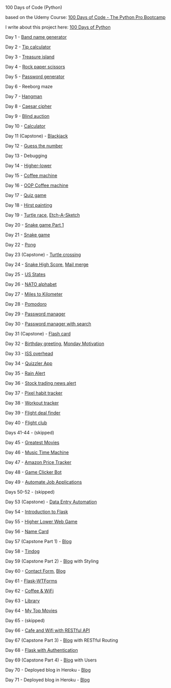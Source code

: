 100 Days of Code (Python) 

based on the Udemy Course: [100 Days of Code - The Python Pro Bootcamp](https://www.udemy.com/course/100-days-of-code/)

I write about this project here:  [100 Days of Python](https://maryletteroa.github.io/project/2021/06/02/hundred-days-of-python.html)

Day 1 - [Band name generator](https://replit.com/@maryletteroa/band-name-generator)

Day 2 - [Tip calculator](https://replit.com/@maryletteroa/tip-calculator)

Day 3 - [Treasure island](https://replit.com/@maryletteroa/treasure-island)

Day 4 - [Rock paper scissors](https://replit.com/@maryletteroa/rock-paper-scissors)

Day 5 - [Password generator](https://replit.com/@maryletteroa/password-generator)

Day 6 - Reeborg maze

Day 7 - [Hangman](https://replit.com/@maryletteroa/hangman)

Day 8 - [Caesar cipher](https://replit.com/@maryletteroa/caesar-cipher)

Day 9 - [Blind auction](https://replit.com/@maryletteroa/blind-auction)

Day 10 - [Calculator](https://replit.com/@maryletteroa/calculator)

Day 11 (Capstone) - [Blackjack](https://replit.com/@maryletteroa/blackjack)

Day 12 - [Guess the number](https://replit.com/@maryletteroa/guess-the-number)

Day 13 - Debugging

Day 14 - [Higher-lower](https://replit.com/@maryletteroa/higher-lower)

Day 15 - [Coffee machine](https://replit.com/@maryletteroa/coffee-machine)

Day 16 - [OOP Coffee machine](https://replit.com/@maryletteroa/oop-coffee-machine)

Day 17 - [Quiz game](https://replit.com/@maryletteroa/quiz-game)

Day 18 - [Hirst painting](https://replit.com/@maryletteroa/hirst-painting)

Day 19 - [Turtle race](https://replit.com/@maryletteroa/turtle-race), [Etch-A-Sketch](https://replit.com/@maryletteroa/etch-a-sketch)

Day 20 - [Snake game Part 1](https://replit.com/@maryletteroa/snake-game-part-1)

Day 21 - [Snake game](https://replit.com/@maryletteroa/snake-game)

Day 22 - [Pong](https://replit.com/@maryletteroa/pong)

Day 23 (Capstone) - [Turtle crossing](https://replit.com/@maryletteroa/turtle-crossing)

Day 24 - [Snake High Score](https://replit.com/@maryletteroa/snake-high-score), [Mail merge](https://replit.com/@maryletteroa/mail-merge)

Day 25 - [US States](https://replit.com/@maryletteroa/us-states)

Day 26 - [NATO alphabet](https://replit.com/@maryletteroa/nato-alphabet)

Day 27 - [Miles to Kilometer](https://replit.com/@maryletteroa/miles-to-kilometer)

Day 28 - [Pomodoro](https://replit.com/@maryletteroa/pomodoro)

Day 29 - [Password manager](https://replit.com/@maryletteroa/password-manager)

Day 30 - [Password manager with search](https://replit.com/@maryletteroa/password-manager-with-search)

Day 31 (Capstone) - [Flash card](https://replit.com/@maryletteroa/flash-card)

Day 32 - [Birthday greeting](https://replit.com/@maryletteroa/birthday-greeting), [Monday Motivation](https://replit.com/@maryletteroa/monday-motivation)

Day 33 - [ISS overhead](https://replit.com/@maryletteroa/iss-overhead)

Day 34 - [Quizzler App](https://replit.com/@maryletteroa/quizzler-app)

Day 35 - [Rain Alert](https://replit.com/@maryletteroa/rain-alert)

Day 36 - [Stock trading news alert](https://replit.com/@maryletteroa/stock-trading-news-alert)

Day 37 - [Pixel habit tracker](https://replit.com/@maryletteroa/pixela-habit-tracker)

Day 38 - [Workout tracker](https://replit.com/@maryletteroa/workout-tracker)

Day 39 - [Flight deal finder](https://replit.com/@maryletteroa/flight-deal-finder)

Day 40 - [Flight club](https://replit.com/@maryletteroa/flight-club)

Days 41-44 - (skipped)

Day 45 - [Greatest Movies](https://replit.com/@maryletteroa/greatest-movies)

Day 46 - [Music Time Machine](https://replit.com/@maryletteroa/music-time-machine)

Day 47 - [Amazon Price Tracker](https://replit.com/@maryletteroa/amazon-price-tracker)

Day 48 - [Game Clicker Bot](https://replit.com/@maryletteroa/game-cliker-bot)

Day 49 - [Automate Job Applications](https://replit.com/@maryletteroa/automate-job-applications)

Days 50-52 - (skipped)

Day 53 (Capstone) - [Data Entry Automation](https://replit.com/@maryletteroa/data-entry-automation)

Day 54 - [Introduction to Flask](https://replit.com/@maryletteroa/introduction-to-flask)

Day 55 - [Higher Lower Web Game](https://replit.com/@maryletteroa/higher-lower-game-web)

Day 56 - [Name Card](https://replit.com/@maryletteroa/name-card)

Day 57 (Capstone Part 1) - [Blog](https://replit.com/@maryletteroa/blog)

Day 58 - [Tindog](https://maryletteroa.github.io/tindog)

Day 59 (Capstone Part 2) - [Blog](https://dawn-leaf-1474.herokuapp.com) with Styling

Day 60 - [Contact Form](https://replit.com/@maryletteroa/contact-form), [Blog](https://dawn-leaf-1474.herokuapp.com)

Day 61 - [Flask-WTForms](https://replit.com/@maryletteroa/flask-wtf-forms)

Day 62 - [Coffee & WiFi](https://replit.com/@maryletteroa/coffee-and-wifi)

Day 63 - [Library](https://replit.com/@maryletteroa/library)

Day 64 - [My Top Movies](https://damp-meadow-5145.herokuapp.com)

Day 65 - (skipped)

Day 66 - [Cafe and Wifi with RESTful API](https://replit.com/@maryletteroa/cafe-and-wifi-restful-api)

Day 67 (Capstone Part 3) - [Blog](https://dawn-leaf-1474.herokuapp.com) with RESTful Routing

Day 68 - [Flask with Authentication](https://replit.com/@maryletteroa/flask-with-authentication)

Day 69 (Capstone Part 4) - [Blog](https://dawn-leaf-1474.herokuapp.com) with Users

Day 70 - Deployed blog in Heroku - [Blog](https://dawn-leaf-1474.herokuapp.com)

Day 71 - Deployed blog in Heroku - [Blog](https://github.com/maryletteroa/100DaysOfCode-Python/blob/main/71/Data_Exploration_Pandas_College_Major.ipynb)
